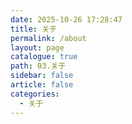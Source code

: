 ```yaml
---
date: 2025-10-26 17:28:47
title: 关于
permalink: /about
layout: page
catalogue: true
path: 03.关于
sidebar: false
article: false
categories:
  - 关于
---
```

